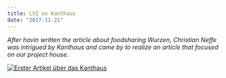 ```yaml
---
title: LVZ on Kanthaus
date: "2017-11-21"
---
```

*After havin written the article about foodsharing Wurzen, Christian Neffe was intrigued by Kanthaus and came by to realize an article that focused on our project house.*

[![Erster Artikel über das Kanthaus](/pics/20171121_lvz.jpg)](/pics/20171121_lvz.pdf)
